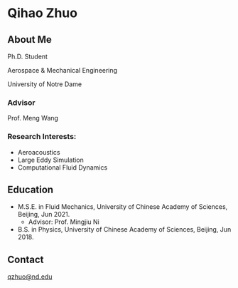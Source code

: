 # Qihao Zhuo

## About Me
Ph.D. Student

Aerospace & Mechanical Engineering

University of Notre Dame

### Advisor
Prof. Meng Wang

### Research Interests: 
+ Aeroacoustics
+ Large Eddy Simulation
+ Computational Fluid Dynamics

## Education
+ M.S.E. in Fluid Mechanics, University of Chinese Academy of Sciences, Beijing, Jun 2021. 
  + Advisor: Prof. Mingjiu Ni
+ B.S. in Physics, University of Chinese Academy of Sciences, Beijing, Jun 2018.

## Contact
qzhuo@nd.edu
